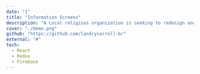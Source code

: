 ```yaml
---
date: "1"
title: "Information Screens"
description: "A Local religious organization is seeking to redesign and restructure the information screens displayed throughout their building."
cover: "./demo.png"
github: "https://github.com/landrycarroll-br"
external: "#"
tech:
  - React
  - Redux
  - Firebase
---
```

